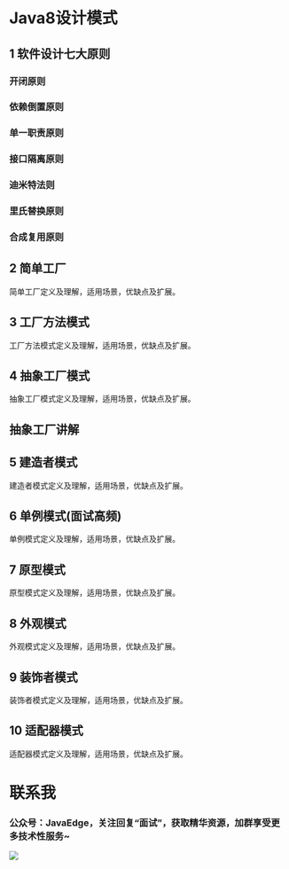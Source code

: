 # Java8设计模式


## 1 软件设计七大原则
### 开闭原则
### 依赖倒置原则
### 单一职责原则
### 接口隔离原则
### 迪米特法则
### 里氏替换原则
### 合成复用原则

## 2 简单工厂
简单工厂定义及理解，适用场景，优缺点及扩展。


## 3 工厂方法模式
工厂方法模式定义及理解，适用场景，优缺点及扩展。


## 4 抽象工厂模式
抽象工厂模式定义及理解，适用场景，优缺点及扩展。
## 抽象工厂讲解 
## 5 建造者模式
建造者模式定义及理解，适用场景，优缺点及扩展。


## 6 单例模式(面试高频)
单例模式定义及理解，适用场景，优缺点及扩展。


## 7 原型模式
原型模式定义及理解，适用场景，优缺点及扩展。

## 8 外观模式
外观模式定义及理解，适用场景，优缺点及扩展。

## 9 装饰者模式
装饰者模式定义及理解，适用场景，优缺点及扩展。

## 10 适配器模式
适配器模式定义及理解，适用场景，优缺点及扩展。

# 联系我
### 公众号：JavaEdge，关注回复“面试”，获取精华资源，加群享受更多技术性服务~
![](https://img-blog.csdnimg.cn/2020081311184130.png?x-oss-process=image/watermark,type_ZmFuZ3poZW5naGVpdGk,shadow_10,text_aHR0cHM6Ly9ibG9nLmNzZG4ubmV0L3FxXzMzNTg5NTEw,size_1,color_FFFFFF,t_70#pic_center)


